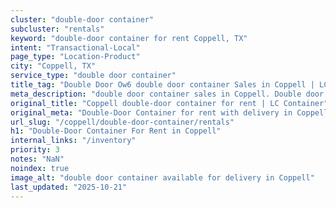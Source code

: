 ```yaml
---
cluster: "double-door container"
subcluster: "rentals"
keyword: "double-door container for rent Coppell, TX"
intent: "Transactional-Local"
page_type: "Location-Product"
city: "Coppell, TX"
service_type: "double door container"
title_tag: "Double Door Ow6 double door container Sales in Coppell | LC Container"
meta_description: "double door container sales in Coppell. Double door containers for easy access. Fast delivery, competitive pricing. Serving double door container area. Quote ID: B0M. Call (214) 524-4168 for your free quote today."
original_title: "Coppell double-door container for rent | LC Container"
original_meta: "Double-Door Container for rent with delivery in Coppell, TX. LC Container — local Since 2003. Get pricing today."
url_slug: "/coppell/double-door-container/rentals"
h1: "Double-Door Container For Rent in Coppell"
internal_links: "/inventory"
priority: 3
notes: "NaN"
noindex: true
image_alt: "double door container available for delivery in Coppell"
last_updated: "2025-10-21"
---
```


<!-- TODO: Add unique city/inventory copy, images, and internal links here. -->

